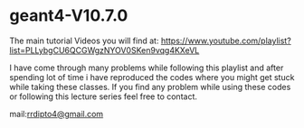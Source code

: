 # geant4-V10.7.0

The main tutorial Videos you will find at:
https://www.youtube.com/playlist?list=PLLybgCU6QCGWgzNYOV0SKen9vqg4KXeVL

I have come through many problems while following this playlist and after spending  lot of time i have reproduced the codes where you might get stuck while taking these classes. If you find any problem while using these codes or following this lecture series feel free to contact.

mail:rrdipto4@gmail.com
